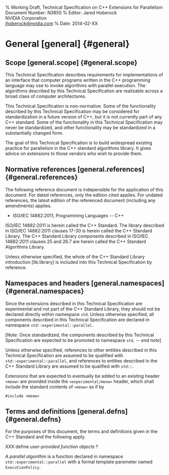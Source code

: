 % Working Draft, Technical Specification on C++ Extensions for Parallelism \
  Document Number: N3850
% Editor: Jared Hoberock \
  NVIDIA Corporation \
  jhoberock@nvidia.com
% Date: 2014-02-XX

# General [general] {#general}

## Scope [general.scope] {#general.scope}

This Technical Specification describes requirements for implementations of an
interface that computer programs written in the C++ programming language may
use to invoke algorithms with parallel execution. The algorithms described by
this Technical Specification are realizable across a broad class of
computer architectures.

This Technical Specification is non-normative. Some of the functionality
described by this Technical Specification may be considered for standardization
in a future version of C++, but it is not currently part of any C++ standard.
Some of the functionality in this Technical Specification may never be
standardized, and other functionality may be standardized in a substantially
changed form.

The goal of this Technical Specification is to build widespread existing
practice for parallelism in the C++ standard algorithms library. It gives
advice on extensions to those vendors who wish to provide them.

## Normative references [general.references] {#general.references}

The following reference document is indepensible for the application of this
document. For dated references, only the edition cited applies. For undated
references, the latest edition of the referenced document (including any
amendments) applies.

* ISO/IEC 14882:2011, Programming Languages -- C++

ISO/IEC 14882:2011 is herein called the C++ Standard. The library described in
ISO/IEC 14882:2011 clauses 17-30 is herein called the C++ Standard Library. The
C++ Standard Library components described in ISO/IEC 14882:2011 clauses 25 and
26.7 are herein called the C++ Standard Algorithms Library.

Unless otherwise specified, the whole of the C++ Standard Library introduction
[lib.library] is included into this Technical Specification by reference.

## Namespaces and headers [general.namespaces] {#general.namespaces}

Since the extensions described in this Technical Specification are
experimental and not part of the C++ Standard Library, they should not be
declared directly within namespace `std`. Unless otherwise specified, all
components described in this Technical Specification are declared in namespace
`std::experimental::parallel`.

[*Note:* Once standardized, the components described by this Technical Specification
are expected to be promoted to namespace `std`. -- *end note*]

Unless otherwise specified, references to other entities described in this
Technical Specification are assumed to be qualified with
`std::experimental::parallel`, and references to entities described in the
C++ Standard Library are assumed to be qualified with `std::`.

Extensions that are expected to eventually be added to an existing header
`<meow>` are provided inside the `<experimental/meow>` header, which shall
include the standard contents of `<meow>` as if by

    #include <meow>

## Terms and definitions [general.defns] {#general.defns}

For the purposes of this document, the terms and definitions given in the C++
Standard and the following apply.

XXX define *user-provided function objects* ?

A *parallel algorithm* is a function declared in namespace `std::experimental::parallel` with a formal template parameter named `ExecutionPolicy`.

